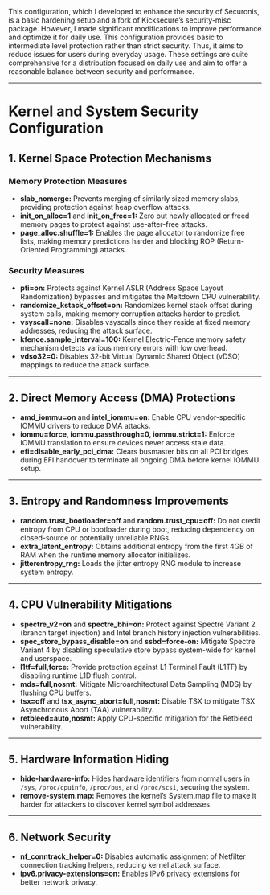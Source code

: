 This configuration, which I developed to enhance the security of Securonis, is a basic hardening setup and a fork of Kicksecure’s security-misc package. 
However, I made significant modifications to improve performance and optimize it for daily use.
This configuration provides basic to intermediate level protection rather than strict security.
Thus, it aims to reduce issues for users during everyday usage. 
These settings are quite comprehensive for a distribution focused on daily use and aim to offer a reasonable balance between security and performance.


---------------------------------------------------------------------------------------------------



# Kernel and System Security Configuration

## 1. Kernel Space Protection Mechanisms

### Memory Protection Measures
- **slab_nomerge:** Prevents merging of similarly sized memory slabs, providing protection against heap overflow attacks.  
- **init_on_alloc=1** and **init_on_free=1:** Zero out newly allocated or freed memory pages to protect against use-after-free attacks.  
- **page_alloc.shuffle=1:** Enables the page allocator to randomize free lists, making memory predictions harder and blocking ROP (Return-Oriented Programming) attacks.  

### Security Measures
- **pti=on:** Protects against Kernel ASLR (Address Space Layout Randomization) bypasses and mitigates the Meltdown CPU vulnerability.  
- **randomize_kstack_offset=on:** Randomizes kernel stack offset during system calls, making memory corruption attacks harder to predict.  
- **vsyscall=none:** Disables vsyscalls since they reside at fixed memory addresses, reducing the attack surface.  
- **kfence.sample_interval=100:** Kernel Electric-Fence memory safety mechanism detects various memory errors with low overhead.  
- **vdso32=0:** Disables 32-bit Virtual Dynamic Shared Object (vDSO) mappings to reduce the attack surface.  

---

## 2. Direct Memory Access (DMA) Protections
- **amd_iommu=on** and **intel_iommu=on:** Enable CPU vendor-specific IOMMU drivers to reduce DMA attacks.  
- **iommu=force, iommu.passthrough=0, iommu.strict=1:** Enforce IOMMU translation to ensure devices never access stale data.  
- **efi=disable_early_pci_dma:** Clears busmaster bits on all PCI bridges during EFI handover to terminate all ongoing DMA before kernel IOMMU setup.  

---

## 3. Entropy and Randomness Improvements
- **random.trust_bootloader=off** and **random.trust_cpu=off:** Do not credit entropy from CPU or bootloader during boot, reducing dependency on closed-source or potentially unreliable RNGs.  
- **extra_latent_entropy:** Obtains additional entropy from the first 4GB of RAM when the runtime memory allocator initializes.  
- **jitterentropy_rng:** Loads the jitter entropy RNG module to increase system entropy.  

---

## 4. CPU Vulnerability Mitigations
- **spectre_v2=on** and **spectre_bhi=on:** Protect against Spectre Variant 2 (branch target injection) and Intel branch history injection vulnerabilities.  
- **spec_store_bypass_disable=on** and **ssbd=force-on:** Mitigate Spectre Variant 4 by disabling speculative store bypass system-wide for kernel and userspace.  
- **l1tf=full,force:** Provide protection against L1 Terminal Fault (L1TF) by disabling runtime L1D flush control.  
- **mds=full,nosmt:** Mitigate Microarchitectural Data Sampling (MDS) by flushing CPU buffers.  
- **tsx=off** and **tsx_async_abort=full,nosmt:** Disable TSX to mitigate TSX Asynchronous Abort (TAA) vulnerability.  
- **retbleed=auto,nosmt:** Apply CPU-specific mitigation for the Retbleed vulnerability.  

---

## 5. Hardware Information Hiding
- **hide-hardware-info:** Hides hardware identifiers from normal users in `/sys`, `/proc/cpuinfo`, `/proc/bus`, and `/proc/scsi`, securing the system.  
- **remove-system.map:** Removes the kernel’s System.map file to make it harder for attackers to discover kernel symbol addresses.  

---

## 6. Network Security
- **nf_conntrack_helper=0:** Disables automatic assignment of Netfilter connection tracking helpers, reducing kernel attack surface.  
- **ipv6.privacy-extensions=on:** Enables IPv6 privacy extensions for better network privacy.  


